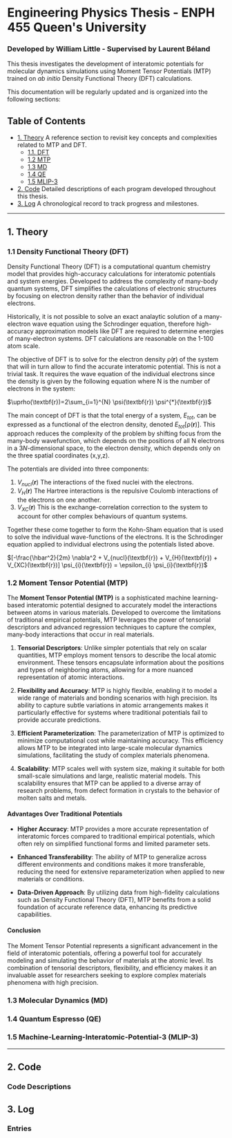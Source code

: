 # Engineering Physics Thesis - ENPH 455 Queen's University
### Developed by William Little - Supervised by Laurent Béland

This thesis investigates the development of interatomic potentials for molecular dynamics simulations using Moment Tensor Potentials (MTP) trained on *ab initio* Density Functional Theory (DFT) calculations.

This documentation will be regularly updated and is organized into the following sections:

## Table of Contents
- [1. Theory](#theory) A reference section to revisit key concepts and complexities related to MTP and DFT.
  - [1.1. DFT](#dft)
  - [1.2 MTP](#mtp)
  - [1.3 MD](#mtp)
  - [1.4 QE](#qe)
  - [1.5 MLIP-3](#mlip)
- [2. Code](#code) Detailed descriptions of each program developed throughout this thesis.
- [3. Log](#log) A chronological record to track progress and milestones.

---

## 1. Theory <a name="theory"></a>

### 1.1 Density Functional Theory (DFT)<a name="dft"></a>

Density Functional Theory (DFT) is a computational quantum chemistry model that provides high-accuracy calculations for interatomic potentials and system energies. Developed to address the complexity of many-body quantum systems, DFT simplifies the calculations of electronic structures by focusing on electron density rather than the behavior of individual electrons. 

Historically, it is not possible to solve an exact analaytic solution of a many-electron wave equation using the Schrodinger equation, therefore high-accuracy approximation models like DFT are required to determine energies of many-electron systems. DFT calculations are reasonable on the 1-100 atom scale. 

The objective of DFT is to solve for the electron density $\uprho (\textbf{r})$ of the system that will in turn allow to find the accurate interatomic potential. This is not a trivial task. It requires the wave equation of the individual electrons since the density is given by the following equation where N is the number of electrons in the system: 

$\uprho(\textbf{r})=2\sum_{i=1}^{N} \psi(\textbf{r}) \psi^{*}(\textbf{r})$

The main concept of DFT is that the total energy of a system, $E_{tot}$​, can be expressed as a functional of the electron density, denoted $E_{tot}[\uprho (\textbf{r})]$. This approach reduces the complexity of the problem by shifting focus from the many-body wavefunction, which depends on the positions of all N electrons in a $3N$-dimensional space, to the electron density, which depends only on the three spatial coordinates (x,y,z). 

The potentials are divided into three components: 
1. $V_{nucl}(\textbf{r})$ The interactions of the fixed nuclei with the electrons.
2. $V_{H}(\textbf{r})$ The Hartree interactions is the repulsive Coulomb interactions of the electrons on one another.
3. $V_{XC} (\textbf{r})$ This is the exchange-correlation correction to the system to account for other complex behaviours of quantum systems.

Together these come together to form the Kohn-Sham equation that is used to solve the individual wave-functions of the electrons. It is the Schrodinger equation applied to individual electrons using the potentials listed above.

$[-\frac{\hbar^2}{2m} \nabla^2 + V_{nucl}(\textbf{r}) + V_{H}(\textbf{r}) + V_{XC}(\textbf{r})] \psi_{i}(\textbf{r}) = \epsilon_{i} \psi_{i}(\textbf{r})$

### 1.2 Moment Tensor Potential (MTP)<a name="mtp"></a>

The **Moment Tensor Potential (MTP)** is a sophisticated machine learning-based interatomic potential designed to accurately model the interactions between atoms in various materials. Developed to overcome the limitations of traditional empirical potentials, MTP leverages the power of tensorial descriptors and advanced regression techniques to capture the complex, many-body interactions that occur in real materials.

1. **Tensorial Descriptors**: Unlike simpler potentials that rely on scalar quantities, MTP employs moment tensors to describe the local atomic environment. These tensors encapsulate information about the positions and types of neighboring atoms, allowing for a more nuanced representation of atomic interactions.

2. **Flexibility and Accuracy**: MTP is highly flexible, enabling it to model a wide range of materials and bonding scenarios with high precision. Its ability to capture subtle variations in atomic arrangements makes it particularly effective for systems where traditional potentials fail to provide accurate predictions.

3. **Efficient Parameterization**: The parameterization of MTP is optimized to minimize computational cost while maintaining accuracy. This efficiency allows MTP to be integrated into large-scale molecular dynamics simulations, facilitating the study of complex materials phenomena.

4. **Scalability**: MTP scales well with system size, making it suitable for both small-scale simulations and large, realistic material models. This scalability ensures that MTP can be applied to a diverse array of research problems, from defect formation in crystals to the behavior of molten salts and metals.

#### **Advantages Over Traditional Potentials**

- **Higher Accuracy**: MTP provides a more accurate representation of interatomic forces compared to traditional empirical potentials, which often rely on simplified functional forms and limited parameter sets.
  
- **Enhanced Transferability**: The ability of MTP to generalize across different environments and conditions makes it more transferable, reducing the need for extensive reparameterization when applied to new materials or conditions.
  
- **Data-Driven Approach**: By utilizing data from high-fidelity calculations such as Density Functional Theory (DFT), MTP benefits from a solid foundation of accurate reference data, enhancing its predictive capabilities.

#### **Conclusion**

The Moment Tensor Potential represents a significant advancement in the field of interatomic potentials, offering a powerful tool for accurately modeling and simulating the behavior of materials at the atomic level. Its combination of tensorial descriptors, flexibility, and efficiency makes it an invaluable asset for researchers seeking to explore complex materials phenomena with high precision.

### 1.3 Molecular Dynamics (MD)<a name="md"></a>

### 1.4 Quantum Espresso (QE)<a name="qe"></a>

### 1.5 Machine-Learning-Interatomic-Potential-3 (MLIP-3)<a name="mlip"></a>

---

## 2. Code <a name="code"></a>

### Code Descriptions

## 3. Log <a name="log"></a>

### Entries
